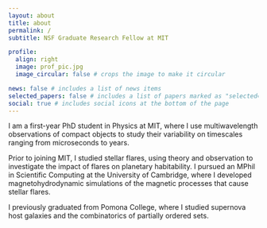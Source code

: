```yaml
---
layout: about
title: about
permalink: /
subtitle: NSF Graduate Research Fellow at MIT

profile:
  align: right
  image: prof_pic.jpg
  image_circular: false # crops the image to make it circular

news: false # includes a list of news items
selected_papers: false # includes a list of papers marked as "selected={true}"
social: true # includes social icons at the bottom of the page
---
```

I am a first-year PhD student in Physics at MIT, where I use multiwavelength observations of compact objects to study their variability on timescales ranging from microseconds to years.

Prior to joining MIT, I studied stellar flares, using theory and observation to investigate the impact of flares on planetary habitability.
I pursued an MPhil in Scientific Computing at the University of Cambridge, where I developed magnetohydrodynamic simulations of the magnetic processes that cause stellar flares.

I previously graduated from Pomona College, where I studied supernova host galaxies and the combinatorics of partially ordered sets.

<!--- 
I am a first-year PhD student in Physics at MIT, where I conduct spectral timing analysis of some of the fastest and highest-energy astrophysical outbursts in the universe.
Outside of science, I play roller derby and cook a dish from a different country each week. --->
